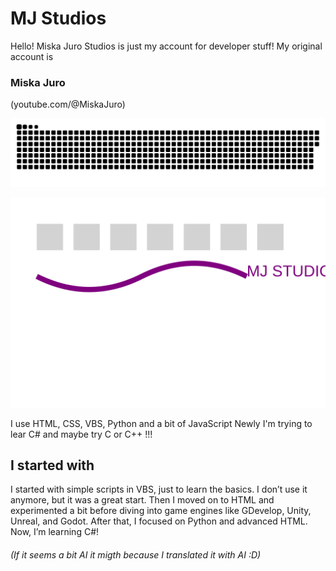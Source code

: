 # MJ Studios
Hello! Miska Juro Studios is just my account for developer stuff!
My original account is
### Miska Juro
(youtube.com/@MiskaJuro)

<p align="center">
 <img width="600" src="snake.svg" alt="snake"/>
</p>

<p align="center">
 <img width="600" src="test.svg" alt="snake"/>
</p>

I use HTML, CSS, VBS, Python and a bit of JavaScript
Newly I'm trying to lear C# and maybe try C or C++ !!!

## I started with
I started with simple scripts in VBS, just to learn the basics.
I don’t use it anymore, but it was a great start.
Then I moved on to HTML and experimented a bit
before diving into game engines like GDevelop, Unity, Unreal, and Godot.
After that, I focused on Python and advanced HTML.
Now, I’m learning C#!

###### (If it seems a bit AI it migth because I translated it with AI :D)
